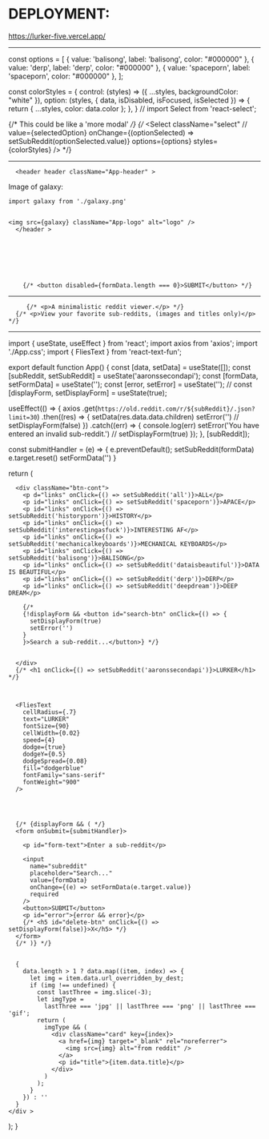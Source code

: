 # DEPLOYMENT:

https://lurker-five.vercel.app/







---------------------------------------------

const options = [
  { value: 'balisong', label: 'balisong', color: "#000000" },
  { value: 'derp', label: 'derp', color: "#000000" },
  { value: 'spaceporn', label: 'spaceporn', color: "#000000" },
];

const colorStyles = {
  control: (styles) => ({ ...styles, backgroundColor: "white" }),
  option: (styles, { data, isDisabled, isFocused, isSelected }) => {
    return { ...styles, color: data.color };
  },
}
// import Select from 'react-select';

{/* This could be like a 'more modal' */}
      {/* <Select
        className="select"
        // value={selectedOption}
        onChange={(optionSelected) => setSubReddit(optionSelected.value)}
        options={options}
        styles={colorStyles}
      /> */}








___________________________________________________      
    
      

      <header header className="App-header" >
Image of galaxy:
    

    import galaxy from './galaxy.png'


    <img src={galaxy} className="App-logo" alt="logo" />
      </header >







        {/* <button disabled={formData.length === 0}>SUBMIT</button> */}





-----------------------



         {/* <p>A minimalistic reddit viewer.</p> */}
      {/* <p>View your favorite sub-reddits, (images and titles only)</p> */}




-----------------------



import { useState, useEffect } from 'react';
import axios from 'axios';
import './App.css';
import { FliesText } from 'react-text-fun';



export default function App() {
  const [data, setData] = useState([]);
  const [subReddit, setSubReddit] = useState('aaronssecondapi');
  const [formData, setFormData] = useState('');
  const [error, setError] = useState('');
  // const [displayForm, setDisplayForm] = useState(true);


  useEffect(() => {
    axios
      .get(`https://old.reddit.com/r/${subReddit}/.json?limit=30`)
      .then((res) => {
        setData(res.data.data.children)
        setError('')
        // setDisplayForm(false)
      })
      .catch((err) => {
        console.log(err)
        setError('You have entered an invalid sub-reddit.')
        // setDisplayForm(true)
      });
  }, [subReddit]);


  const submitHandler = (e) => {
    e.preventDefault();
    setSubReddit(formData)
    e.target.reset()
    setFormData('')
  }


  return (
    <div className="app">

      <div className="btn-cont">
        <p d="links" onClick={() => setSubReddit('all')}>ALL</p>
        <p id="links" onClick={() => setSubReddit('spaceporn')}>APACE</p>
        <p id="links" onClick={() => setSubReddit('historyporn')}>HISTORY</p>
        <p id="links" onClick={() => setSubReddit('interestingasfuck')}>INTERESTING AF</p>
        <p id="links" onClick={() => setSubReddit('mechanicalkeyboards')}>MECHANICAL KEYBOARDS</p>
        <p id="links" onClick={() => setSubReddit('balisong')}>BALISONG</p>
        <p id="links" onClick={() => setSubReddit('dataisbeautiful')}>DATA IS BEAUTIFUL</p>
        <p id="links" onClick={() => setSubReddit('derp')}>DERP</p>
        <p id="links" onClick={() => setSubReddit('deepdream')}>DEEP DREAM</p>

        {/* 
        {!displayForm && <button id="search-btn" onClick={() => {
          setDisplayForm(true)
          setError('')
        }
        }>Search a sub-reddit...</button>} */}


      </div>
      {/* <h1 onClick={() => setSubReddit('aaronssecondapi')}>LURKER</h1> */}



      <FliesText
        cellRadius={.7}
        text="LURKER"
        fontSize={90}
        cellWidth={0.02}
        speed={4}
        dodge={true}
        dodgeY={0.5}
        dodgeSpread={0.08}
        fill="dodgerblue"
        fontFamily="sans-serif"
        fontWeight="900"
      />




      {/* {displayForm && ( */}
      <form onSubmit={submitHandler}>

        <p id="form-text">Enter a sub-reddit</p>

        <input
          name="subreddit"
          placeholder="Search..."
          value={formData}
          onChange={(e) => setFormData(e.target.value)}
          required
        />
        <button>SUBMIT</button>
        <p id="error">{error && error}</p>
        {/* <h5 id="delete-btn" onClick={() => setDisplayForm(false)}>X</h5> */}
      </form>
      {/* )} */}


      {
        data.length > 1 ? data.map((item, index) => {
          let img = item.data.url_overridden_by_dest;
          if (img !== undefined) {
            const lastThree = img.slice(-3);
            let imgType =
              lastThree === 'jpg' || lastThree === 'png' || lastThree === 'gif';
            return (
              imgType && (
                <div className="card" key={index}>
                  <a href={img} target="_blank" rel="noreferrer">
                    <img src={img} alt="from reddit" />
                  </a>
                  <p id="title">{item.data.title}</p>
                </div>
              )
            );
          }
        }) : ''
      }
    </div >
  );
}